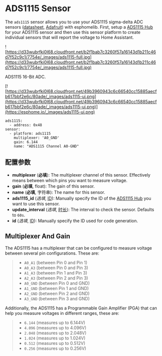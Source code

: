# ADS1115 Sensor

The `ads1115` sensor allows you to use your ADS1115 sigma-delta ADC sensors ([datasheet](http://www.ti.com/lit/ds/symlink/ads1115.pdf), [Adafruit](https://www.adafruit.com/product/1085)) with esphomelib. First, setup a [ADS1115 Hub](https://esphome.io/components/ads1115) for your ADS1115 sensor and then use this sensor platform to create individual sensors that will report the voltage to Home Assistant.

![https://d33wubrfki0l68.cloudfront.net/b2f1bab7c3260f57a16143d1b211c46d7f52c9c1/7754e/_images/ads1115-full.jpg](https://d33wubrfki0l68.cloudfront.net/b2f1bab7c3260f57a16143d1b211c46d7f52c9c1/7754e/_images/ads1115-full.jpg)

ADS1115 16-Bit ADC.

[![https://d33wubrfki0l68.cloudfront.net/49b3960943c6c66540cc15885aecfb617bbf2e6c/80ade/_images/ads1115-ui.png](https://d33wubrfki0l68.cloudfront.net/49b3960943c6c66540cc15885aecfb617bbf2e6c/80ade/_images/ads1115-ui.png)](https://esphome.io/_images/ads1115-ui.png)

```
ads1115:
  - address: 0x48
sensor:
  - platform: ads1115
    multiplexer: 'A0_GND'
    gain: 6.144
    name: "ADS1115 Channel A0-GND"
```

## **配置参数**

- **multiplexer** (**必填**): The multiplexer channel of this sensor. Effectively means between which pins you want to measure voltage.
- **gain** (**必填**, float): The gain of this sensor.
- **name** (**必填**, 字符串): The name for this sensor.
- **ads1115_id** (*选填*, [ID](esphome/guides/configuration-types#id)): Manually specify the ID of the [ADS1115 Hub](https://esphome.io/components/ads1115) you want to use this sensor.
- **update_interval** (*选填*, [时长](esphome/guides/configuration-types#时长)): The interval to check the sensor. Defaults to `60s`.
- **id** (*选填*, [ID](esphome/guides/configuration-types#id)): Manually specify the ID used for code generation.

## Multiplexer And Gain

The ADS1115 has a multiplexer that can be configured to measure voltage between several pin configurations. These are:

> - `A0_A1` (between Pin 0 and Pin 1)
> - `A0_A3` (between Pin 0 and Pin 3)
> - `A1_A3` (between Pin 1 and Pin 3)
> - `A2_A3` (between Pin 2 and Pin 3)
> - `A0_GND` (between Pin 0 and GND)
> - `A1_GND` (between Pin 1 and GND)
> - `A2_GND` (between Pin 2 and GND)
> - `A3_GND` (between Pin 3 and GND)

Additionally, the ADS1115 has a Programmable Gain Amplifier (PGA) that can help you measure voltages in different ranges, these are:

> - `6.144` (measures up to 6.144V)
> - `4.096` (measures up to 4.096V)
> - `2.048` (measures up to 2.048V)
> - `1.024` (measures up to 1.024V)
> - `0.512` (measures up to 0.512V)
> - `0.256` (measures up to 0.256V)